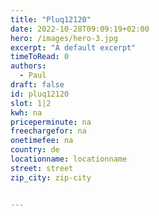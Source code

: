 ```yaml
---
title: "Pluq12120"
date: 2022-10-28T09:09:19+02:00
hero: /images/hero-3.jpg
excerpt: "A default excerpt"
timeToRead: 0
authors:
  - Paul
draft: false
id: pluq12120
slot: 1|2
kwh: na
priceperminute: na
freechargefor: na
onetimefee: na
country: de
locationname: locationname
street: street
zip_city: zip-city


---
```


